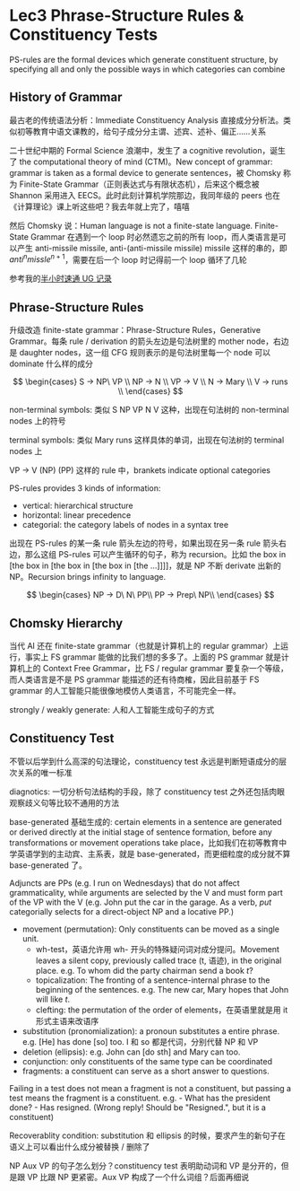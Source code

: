 # Lec3 Phrase-Structure Rules & Constituency Tests

PS-rules are the formal devices which generate constituent structure, by specifying all and only the possible ways in which categories can combine

## History of Grammar

最古老的传统语法分析：Immediate Constituency Analysis 直接成分分析法。类似初等教育中语文课教的，给句子成分分主谓、述宾、述补、偏正……关系

二十世纪中期的 Formal Science 浪潮中，发生了 a cognitive revolution，诞生了 the computational theory of mind (CTM)。New concept of grammar: grammar is taken as a formal device to generate sentences，被 Chomsky 称为 Finite-State Grammar（正则表达式与有限状态机），后来这个概念被 Shannon 采用进入 EECS。此时此刻计算机学院那边，我同年级的 peers 也在《计算理论》课上听这些吧？我去年就上完了，嘻嘻

然后 Chomsky 说：Human language is not a finite-state language. Finite-State Grammar 在遇到一个 loop 时必然遗忘之前的所有 loop，而人类语言是可以产生 anti-missile missile, anti-(anti-missile missile) missile 这样的串的，即 $anti^n missle^{n+1}$，需要在后一个 loop 时记得前一个 loop 循环了几轮

参考我的[半小时速通 UG 记录](../../blog/posts/ug.md)

## Phrase-Structure Rules

升级改造 finite-state grammar：Phrase-Structure Rules，Generative Grammar。每条 rule / derivation 的箭头左边是句法树里的 mother node，右边是 daughter nodes，这一组 CFG 规则表示的是句法树里每一个 node 可以 dominate 什么样的成分

$$
\begin{cases}
S → NP\ VP \\
NP → N \\
VP → V \\
N → Mary \\
V → runs \\
\end{cases}
$$

non-terminal symbols: 类似 S NP VP N V 这种，出现在句法树的 non-terminal nodes 上的符号

terminal symbols: 类似 Mary runs 这样具体的单词，出现在句法树的 terminal nodes 上

VP → V (NP) (PP) 这样的 rule 中，brankets indicate optional categories

PS-rules provides 3 kinds of information:

* vertical: hierarchical structure
* horizontal: linear precedence
* categorial: the category labels of nodes in a syntax tree

出现在 PS-rules 的某一条 rule 箭头左边的符号，如果出现在另一条 rule 箭头右边，那么这组 PS-rules 可以产生循环的句子，称为 recursion。比如 the box in [the box in [the box in [the box in [the ...]]]]，就是 NP 不断 derivate 出新的 NP。Recursion brings infinity to language.

$$
\begin{cases}
NP → D\ N\ PP\\
PP → Prep\ NP\\
\end{cases}
$$

## Chomsky Hierarchy

当代 AI 还在 finite-state grammar（也就是计算机上的 regular grammar）上运行，事实上 FS grammar 能做的比我们想的多多了。上面的 PS grammar 就是计算机上的 Context Free Grammar，比 FS / regular grammar 要复杂一个等级，而人类语言是不是 PS grammar 能描述的还有待商榷，因此目前基于 FS grammar 的人工智能只能很像地模仿人类语言，不可能完全一样。

strongly / weakly generate: 人和人工智能生成句子的方式

## Constituency Test

不管以后学到什么高深的句法理论，constituency test 永远是判断短语成分的层次关系的唯一标准

diagnotics: 一切分析句法结构的手段，除了 constituency test 之外还包括肉眼观察歧义句等比较不通用的方法

base-generated 基础生成的: certain elements in a sentence are generated or derived directly at the initial stage of sentence formation, before any transformations or movement operations take place，比如我们在初等教育中学英语学到的主动宾、主系表，就是 base-generated，而更细粒度的成分就不算 base-generated 了。

Adjuncts are PPs (e.g. I run on Wednesdays) that do not affect grammaticality, while arguments are selected by the V and must form part of the VP with the V (e.g. John put the car in the garage. As a verb, _put_ categorially selects for a direct-object NP and a locative PP.)

* movement (permutation): Only constituents can be moved as a single unit.
  * wh-test，英语允许用 wh- 开头的特殊疑问词对成分提问。Movement leaves a silent copy, previously called trace (t, 语迹), in the original place. e.g. To whom did the party chairman send a book _t_?
  * topicalization: The fronting of a sentence-internal phrase to the beginning of the sentences. e.g. The new car, Mary hopes that John will like _t_.
  * clefting: the permutation of the order of elements，在英语里就是用 it 形式主语来改语序
* substitution (pronomialization): a pronoun substitutes a entire phrase. e.g. [He] has done [so] too. I 和 so 都是代词，分别代替 NP 和 VP
* deletion (ellipsis): e.g. John can [do sth] and Mary can too.
* conjunction: only constituents of the same type can be coordinated
* fragments: a constituent can serve as a short answer to questions.

Failing in a test does not mean a fragment is not a constituent, but passing a test means the fragment is a constituent. e.g. - What has the president done? - Has resigned. (Wrong reply! Should be "Resigned.", but it is a constituent)

Recoverablity condition: substitution 和 ellipsis 的时候，要求产生的新句子在语义上可以看出什么成分被替换 / 删除了

NP Aux VP 的句子怎么划分？constituency test 表明助动词和 VP 是分开的，但是跟 VP 比跟 NP 更紧密。Aux VP 构成了一个什么词组？后面再细说
